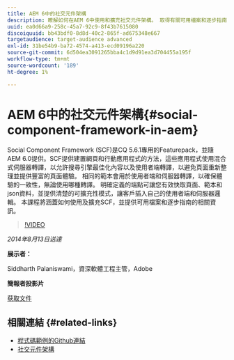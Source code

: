 ```yaml
---
title: AEM 6中的社交元件架構
description: 瞭解如何在AEM 6中使用和擴充社交元件架構。 取得有關可用檔案和逐步指南的資訊。
uuid: ea0d66a9-258c-45a7-92c9-8f43b7615080
discoiquuid: bb43bdf0-8d8d-40c2-865f-ad675348e667
targetaudience: target-audience advanced
exl-id: 31be54b9-ba72-4574-a413-ecd09196a220
source-git-commit: 6d504ea3091265bba4c1d9d91ea3d704455a195f
workflow-type: tm+mt
source-wordcount: '189'
ht-degree: 1%

---
```


# AEM 6中的社交元件架構{#social-component-framework-in-aem}

Social Component Framework (SCF)是CQ 5.6.1專用的Featurepack，並隨AEM 6.0提供。SCF提供建置網頁和行動應用程式的方法，這些應用程式使用混合式伺服器轉譯，以允許搜尋引擎最佳化內容以及使用者端轉譯，以避免頁面重新整理並提供豐富的頁面體驗。 相同的範本會用於使用者端和伺服器轉譯，以確保體驗的一致性，無論使用哪種轉譯。 明確定義的端點可讓您有效快取頁面、範本和json資料，並提供清楚的可擴充性模式，讓客戶插入自己的使用者端和伺服器邏輯。 本課程將涵蓋如何使用及擴充SCF，並提供可用檔案和逐步指南的相關資訊。

>[!VIDEO](https://video.tv.adobe.com/v/19464/?quality=9)

*2014年8月13日送達*

**展示者：**

Siddharth Palaniswami，資深軟體工程主管，Adobe

**簡報者投影片**

[获取文件](assets/scf-gems.pdf)

## 相關連結 {#related-links}

* [程式碼範例的Github連結](https://github.com/Adobe-Marketing-Cloud/aem-scf-sample-components-extension)
* [社交元件架構](http://docs.adobe.com/content/docs/en/aem/6-0/develop/social-communities/scf.html)
